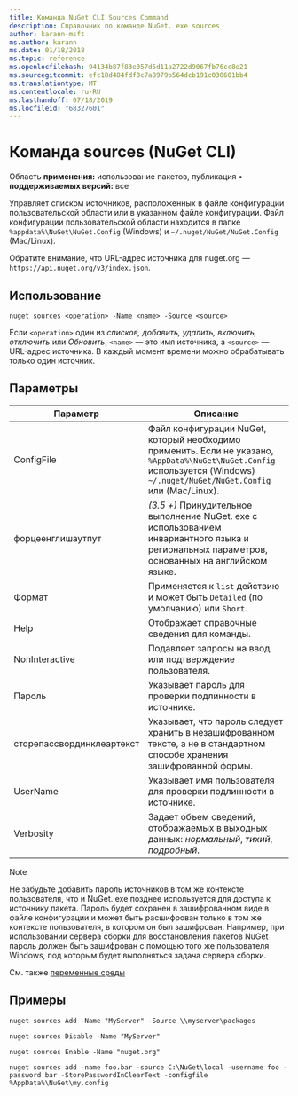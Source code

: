 ```yaml
---
title: Команда NuGet CLI Sources Command
description: Справочник по команде NuGet. exe sources
author: karann-msft
ms.author: karann
ms.date: 01/18/2018
ms.topic: reference
ms.openlocfilehash: 94134b87f83e057d5d11a2722d9067fb76cc8e21
ms.sourcegitcommit: efc18d484fdf0c7a8979b564dcb191c030601bb4
ms.translationtype: MT
ms.contentlocale: ru-RU
ms.lasthandoff: 07/18/2019
ms.locfileid: "68327601"
---
```

# <a name="sources-command-nuget-cli"></a>Команда sources (NuGet CLI)

Область **применения:** использование пакетов, публикация &bullet; **поддерживаемых версий:** все

Управляет списком источников, расположенных в файле конфигурации пользовательской области или в указанном файле конфигурации. Файл конфигурации пользовательской области находится в папке `%appdata%\NuGet\NuGet.Config` (Windows) и `~/.nuget/NuGet/NuGet.Config` (Mac/Linux).

Обратите внимание, что URL-адрес источника для nuget.org — `https://api.nuget.org/v3/index.json`.

## <a name="usage"></a>Использование

```cli
nuget sources <operation> -Name <name> -Source <source>
```

Если `<operation>` один из *списков, добавить, удалить, включить, отключить* или *Обновить*, `<name>` — это имя источника, а `<source>` — URL-адрес источника. В каждый момент времени можно обрабатывать только один источник.

## <a name="options"></a>Параметры

| Параметр | Описание |
| --- | --- |
| ConfigFile | Файл конфигурации NuGet, который необходимо применить. Если не указано, `%AppData%\NuGet\NuGet.Config` используется (Windows) `~/.nuget/NuGet/NuGet.Config` или (Mac/Linux).|
| форцеенглишаутпут | *(3.5 +)* Принудительное выполнение NuGet. exe с использованием инвариантного языка и региональных параметров, основанных на английском языке. |
| Формат | Применяется к `list` действию и может быть `Detailed` (по умолчанию) или `Short`. |
| Help | Отображает справочные сведения для команды. |
| NonInteractive | Подавляет запросы на ввод или подтверждение пользователя. |
| Пароль | Указывает пароль для проверки подлинности в источнике. |
| сторепассвординклеартекст | Указывает, что пароль следует хранить в незашифрованном тексте, а не в стандартном способе хранения зашифрованной формы. |
| UserName | Указывает имя пользователя для проверки подлинности в источнике. |
| Verbosity | Задает объем сведений, отображаемых в выходных данных: *нормальный*, *тихий*, *подробный*. |

> [!Note]
> Не забудьте добавить пароль источников в том же контексте пользователя, что и NuGet. exe позднее используется для доступа к источнику пакета. Пароль будет сохранен в зашифрованном виде в файле конфигурации и может быть расшифрован только в том же контексте пользователя, в котором он был зашифрован. Например, при использовании сервера сборки для восстановления пакетов NuGet пароль должен быть зашифрован с помощью того же пользователя Windows, под которым будет выполняться задача сервера сборки.

См. также [переменные среды](cli-ref-environment-variables.md)

## <a name="examples"></a>Примеры

```cli
nuget sources Add -Name "MyServer" -Source \\myserver\packages

nuget sources Disable -Name "MyServer"

nuget sources Enable -Name "nuget.org"

nuget sources add -name foo.bar -source C:\NuGet\local -username foo -password bar -StorePasswordInClearText -configfile %AppData%\NuGet\my.config
```
